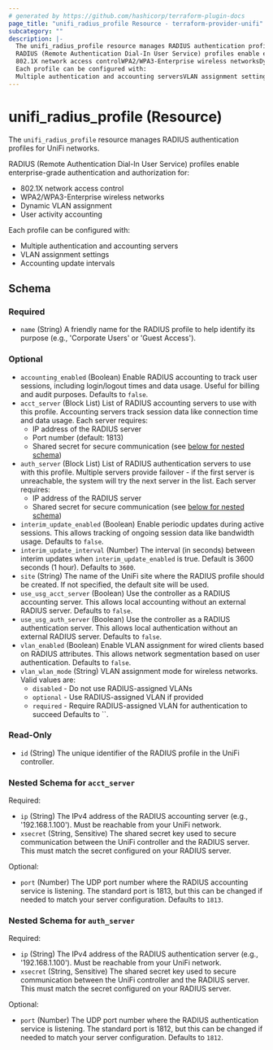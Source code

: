 ```yaml
---
# generated by https://github.com/hashicorp/terraform-plugin-docs
page_title: "unifi_radius_profile Resource - terraform-provider-unifi"
subcategory: ""
description: |-
  The unifi_radius_profile resource manages RADIUS authentication profiles for UniFi networks.
  RADIUS (Remote Authentication Dial-In User Service) profiles enable enterprise-grade authentication and authorization for:
  802.1X network access controlWPA2/WPA3-Enterprise wireless networksDynamic VLAN assignmentUser activity accounting
  Each profile can be configured with:
  Multiple authentication and accounting serversVLAN assignment settingsAccounting update intervals
---
```


# unifi_radius_profile (Resource)

The `unifi_radius_profile` resource manages RADIUS authentication profiles for UniFi networks.

RADIUS (Remote Authentication Dial-In User Service) profiles enable enterprise-grade authentication and authorization for:
  * 802.1X network access control
  * WPA2/WPA3-Enterprise wireless networks
  * Dynamic VLAN assignment
  * User activity accounting

Each profile can be configured with:
  * Multiple authentication and accounting servers
  * VLAN assignment settings
  * Accounting update intervals



<!-- schema generated by tfplugindocs -->
## Schema

### Required

- `name` (String) A friendly name for the RADIUS profile to help identify its purpose (e.g., 'Corporate Users' or 'Guest Access').

### Optional

- `accounting_enabled` (Boolean) Enable RADIUS accounting to track user sessions, including login/logout times and data usage. Useful for billing and audit purposes. Defaults to `false`.
- `acct_server` (Block List) List of RADIUS accounting servers to use with this profile. Accounting servers track session data like connection time and data usage. Each server requires:
  * IP address of the RADIUS server
  * Port number (default: 1813)
  * Shared secret for secure communication (see [below for nested schema](#nestedblock--acct_server))
- `auth_server` (Block List) List of RADIUS authentication servers to use with this profile. Multiple servers provide failover - if the first server is unreachable, the system will try the next server in the list. Each server requires:
  * IP address of the RADIUS server
  * Shared secret for secure communication (see [below for nested schema](#nestedblock--auth_server))
- `interim_update_enabled` (Boolean) Enable periodic updates during active sessions. This allows tracking of ongoing session data like bandwidth usage. Defaults to `false`.
- `interim_update_interval` (Number) The interval (in seconds) between interim updates when `interim_update_enabled` is true. Default is 3600 seconds (1 hour). Defaults to `3600`.
- `site` (String) The name of the UniFi site where the RADIUS profile should be created. If not specified, the default site will be used.
- `use_usg_acct_server` (Boolean) Use the controller as a RADIUS accounting server. This allows local accounting without an external RADIUS server. Defaults to `false`.
- `use_usg_auth_server` (Boolean) Use the controller as a RADIUS authentication server. This allows local authentication without an external RADIUS server. Defaults to `false`.
- `vlan_enabled` (Boolean) Enable VLAN assignment for wired clients based on RADIUS attributes. This allows network segmentation based on user authentication. Defaults to `false`.
- `vlan_wlan_mode` (String) VLAN assignment mode for wireless networks. Valid values are:
  * `disabled` - Do not use RADIUS-assigned VLANs
  * `optional` - Use RADIUS-assigned VLAN if provided
  * `required` - Require RADIUS-assigned VLAN for authentication to succeed Defaults to ``.

### Read-Only

- `id` (String) The unique identifier of the RADIUS profile in the UniFi controller.

<a id="nestedblock--acct_server"></a>
### Nested Schema for `acct_server`

Required:

- `ip` (String) The IPv4 address of the RADIUS accounting server (e.g., '192.168.1.100'). Must be reachable from your UniFi network.
- `xsecret` (String, Sensitive) The shared secret key used to secure communication between the UniFi controller and the RADIUS server. This must match the secret configured on your RADIUS server.

Optional:

- `port` (Number) The UDP port number where the RADIUS accounting service is listening. The standard port is 1813, but this can be changed if needed to match your server configuration. Defaults to `1813`.


<a id="nestedblock--auth_server"></a>
### Nested Schema for `auth_server`

Required:

- `ip` (String) The IPv4 address of the RADIUS authentication server (e.g., '192.168.1.100'). Must be reachable from your UniFi network.
- `xsecret` (String, Sensitive) The shared secret key used to secure communication between the UniFi controller and the RADIUS server. This must match the secret configured on your RADIUS server.

Optional:

- `port` (Number) The UDP port number where the RADIUS authentication service is listening. The standard port is 1812, but this can be changed if needed to match your server configuration. Defaults to `1812`.
